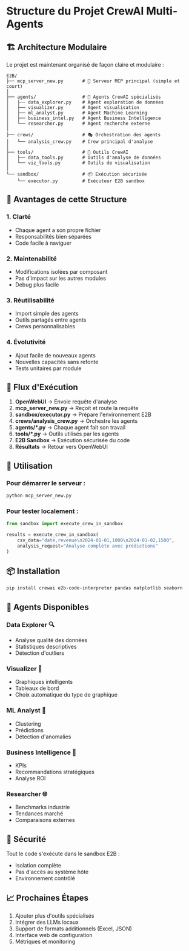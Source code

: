 # Structure du Projet CrewAI Multi-Agents

## 🏗️ Architecture Modulaire

Le projet est maintenant organisé de façon claire et modulaire :

```
E2B/
├── mcp_server_new.py       # 🚀 Serveur MCP principal (simple et court)
│
├── agents/                 # 🤖 Agents CrewAI spécialisés
│   ├── data_explorer.py    # Agent exploration de données
│   ├── visualizer.py       # Agent visualisation
│   ├── ml_analyst.py       # Agent Machine Learning
│   ├── business_intel.py   # Agent Business Intelligence
│   └── researcher.py       # Agent recherche externe
│
├── crews/                  # 🎭 Orchestration des agents
│   └── analysis_crew.py    # Crew principal d'analyse
│
├── tools/                  # 🔧 Outils CrewAI
│   ├── data_tools.py       # Outils d'analyse de données
│   └── viz_tools.py        # Outils de visualisation
│
└── sandbox/                # 📦 Exécution sécurisée
    └── executor.py         # Exécuteur E2B sandbox
```

## 🎯 Avantages de cette Structure

### 1. **Clarté** 
- Chaque agent a son propre fichier
- Responsabilités bien séparées
- Code facile à naviguer

### 2. **Maintenabilité**
- Modifications isolées par composant
- Pas d'impact sur les autres modules
- Debug plus facile

### 3. **Réutilisabilité**
- Import simple des agents
- Outils partagés entre agents
- Crews personnalisables

### 4. **Évolutivité**
- Ajout facile de nouveaux agents
- Nouvelles capacités sans refonte
- Tests unitaires par module

## 🔄 Flux d'Exécution

1. **OpenWebUI** → Envoie requête d'analyse
2. **mcp_server_new.py** → Reçoit et route la requête
3. **sandbox/executor.py** → Prépare l'environnement E2B
4. **crews/analysis_crew.py** → Orchestre les agents
5. **agents/*.py** → Chaque agent fait son travail
6. **tools/*.py** → Outils utilisés par les agents
7. **E2B Sandbox** → Exécution sécurisée du code
8. **Résultats** → Retour vers OpenWebUI

## 🚀 Utilisation

### Pour démarrer le serveur :
```bash
python mcp_server_new.py
```

### Pour tester localement :
```python
from sandbox import execute_crew_in_sandbox

results = execute_crew_in_sandbox(
    csv_data="date,revenue\n2024-01-01,1000\n2024-01-02,1500",
    analysis_request="Analyse complète avec prédictions"
)
```

## 📦 Installation

```bash
pip install crewai e2b-code-interpreter pandas matplotlib seaborn
```

## 🤖 Agents Disponibles

### Data Explorer 🔍
- Analyse qualité des données
- Statistiques descriptives
- Détection d'outliers

### Visualizer 🎨
- Graphiques intelligents
- Tableaux de bord
- Choix automatique du type de graphique

### ML Analyst 🧠
- Clustering
- Prédictions
- Détection d'anomalies

### Business Intelligence 💼
- KPIs
- Recommandations stratégiques
- Analyse ROI

### Researcher 🌐
- Benchmarks industrie
- Tendances marché
- Comparaisons externes

## 🔐 Sécurité

Tout le code s'exécute dans le sandbox E2B :
- Isolation complète
- Pas d'accès au système hôte
- Environnement contrôlé

## 📈 Prochaines Étapes

1. Ajouter plus d'outils spécialisés
2. Intégrer des LLMs locaux
3. Support de formats additionnels (Excel, JSON)
4. Interface web de configuration
5. Métriques et monitoring
